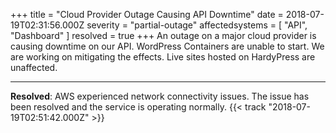 +++
title = "Cloud Provider Outage Causing API Downtime"
date = 2018-07-19T02:31:56.000Z
severity = "partial-outage"
affectedsystems = [
  "API",
  "Dashboard"
]
resolved = true
+++
 An outage on a major cloud provider is causing downtime on our API. WordPress Containers are unable to start. We are working on mitigating the effects. Live sites hosted on HardyPress are unaffected.

---

**Resolved**: AWS experienced network connectivity issues. The issue has been resolved and the service is operating normally. {{< track "2018-07-19T02:51:42.000Z" >}}
